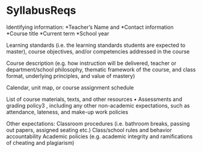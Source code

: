 # SyllabusReqs

Identifying information: 
*Teacher’s Name and 
*Contact information
*Course title
*Current term
*School year

Learning standards (i.e. the learning standards students are expected to master), course objectives, and/or competencies addressed in the course

Course description (e.g. how instruction will be delivered, teacher or department/school philosophy, thematic framework of the course, and class format, underlying principles, and value of mastery)

Calendar, unit map, or course assignment schedule

List of course materials, texts, and other resources • Assessments and grading policy3 , including any other non-academic expectations, such as attendance, lateness, and make-up work policies

Other expectations: 
Classroom procedures (i.e. bathroom breaks, passing out papers, assigned seating etc.)
Class/school rules and behavior accountability
Academic policies (e.g. academic integrity and ramifications of cheating and plagiarism)
